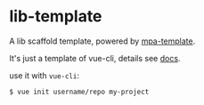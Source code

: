 # lib-template
A lib scaffold template, powered by [mpa-template](https://github.com/Hunter-Gu/mpa-template).

It's just a template of vue-cli, details see [docs](https://github.com/vuejs/vue-cli/tree/master).

use it with `vue-cli`:
```shell
$ vue init username/repo my-project
```
